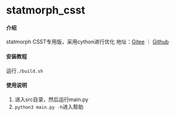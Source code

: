 # statmorph_csst

#### 介绍
statmorph CSST专用版，采用cython进行优化
地址：[Gitee](https://gitee.com/pentyum/statmorph_csst) ｜ [Github](https://github.com/pentyum/statmorph_csst)

#### 安装教程

运行`./build.sh`

#### 使用说明

1.  进入src目录，然后运行main.py
2.  `python3 main.py -h`进入帮助
